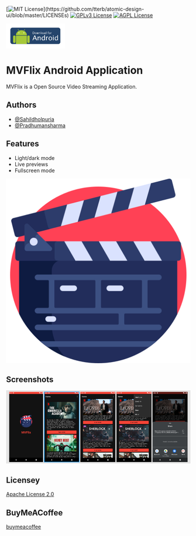 
<!-- ## Badges
 -->
<!-- Add badges from somewhere like: [shields.io](https://shields.io/)
 -->
[![MIT License](https://img.shields.io/apm/l/atomic-design-ui.svg?)](https://github.com/tterb/atomic-design-ui/blob/master/LICENSEs)
[![GPLv3 License](https://img.shields.io/badge/License-GPL%20v3-yellow.svg)](https://opensource.org/licenses/)
[![AGPL License](https://img.shields.io/badge/license-AGPL-blue.svg)](http://www.gnu.org/licenses/agpl-3.0)

<a href="https://github.com/Sahildholpuria/MVFlix/releases/download/v1.0/app-debug.apk"><img src="https://raw.githubusercontent.com/Mehatab/covid-19/main/screenshots/download_apk.png" width="32%" /></a>

  
# MVFlix Android Application

MVFlix is a Open Source Video Streaming Application.


## Authors

- [@Sahildholpuria](https://www.github.com/Sahildholpuria)
- [@Pradhumansharma](https://www.github.com/Sahildholpuria)

  
## Features

- Light/dark mode 
- Live previews
- Fullscreen mode

  
![Logo](https://github.com/Sahildholpuria/MVFlix-Web/blob/master/images/MVFlix.png)

    
## Screenshots

![App Screenshot](https://raw.githubusercontent.com/Sahildholpuria/MVFlix-Web/master/images/image1.PNG)


  
## Licensey

[Apache License 2.0](https://github.com/Sahildholpuria/MVFlix/blob/master/LICENSE)

## BuyMeACoffee

[buymeacoffee](https://www.buymeacoffee.com/SahilDholpuria)

  
